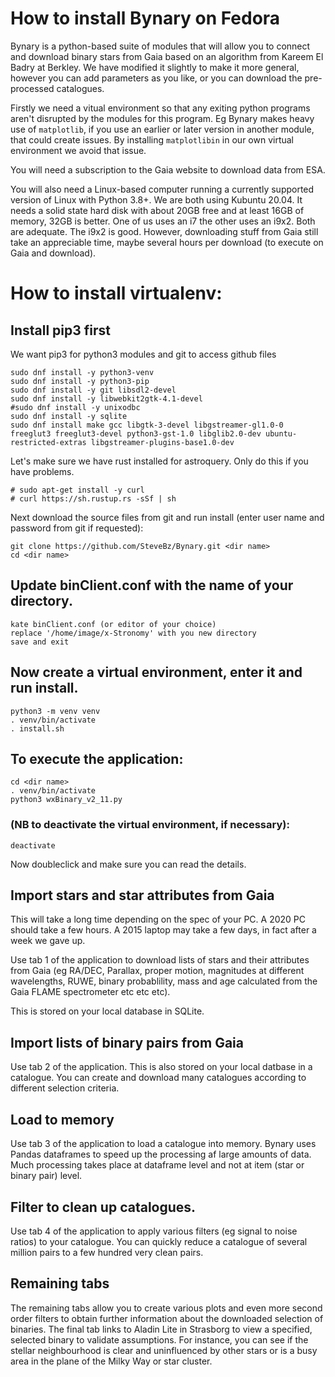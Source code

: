 # How to install Bynary on Fedora

Bynary is a python-based suite of modules that will allow you to connect and download binary stars from Gaia based on an algorithm from Kareem El Badry at Berkley.  We have modified it slightly to make it more general, however you can add parameters as you like, or you can download the pre-processed catalogues.

Firstly we need a vitual environment so that any exiting python programs aren't disrupted by the modules for this program.  Eg Bynary makes heavy use of `matplotlib`, if you use an earlier or later version in another module, that could create issues.  By installing  `matplotlibin` in our own virtual environment we avoid that issue.

You will need a subscription to the Gaia website to download data from ESA.

You will also need a Linux-based computer running a currently supported version of Linux with Python 3.8+. We are both using Kubuntu 20.04.  It needs a solid state hard disk with about 20GB free and at least 16GB of memory, 32GB is better.  One of us uses an i7 the other uses an i9x2.  Both are adequate.  The i9x2 is good.  However, downloading stuff from Gaia still take an appreciable time, maybe several hours per download (to execute on Gaia and download).  

# How to install virtualenv:

## Install pip3 first

We want pip3 for python3 modules and git to access github files

```
sudo dnf install -y python3-venv
sudo dnf install -y python3-pip
sudo dnf install -y git libsdl2-devel
sudo dnf install -y libwebkit2gtk-4.1-devel
#sudo dnf install -y unixodbc
sudo dnf install -y sqlite
sudo dnf install make gcc libgtk-3-devel libgstreamer-gl1.0-0 freeglut3 freeglut3-devel python3-gst-1.0 libglib2.0-dev ubuntu-restricted-extras libgstreamer-plugins-base1.0-dev
```

Let's make sure we have rust installed for astroquery.  Only do this if you have problems.
```
# sudo apt-get install -y curl
# curl https://sh.rustup.rs -sSf | sh
```
Next download the source files from git and run install (enter user name and password from git if requested):
```
git clone https://github.com/SteveBz/Bynary.git <dir name>
cd <dir name>
```
## Update binClient.conf with the name of your directory.
```
kate binClient.conf (or editor of your choice)
replace '/home/image/x-Stronomy' with you new directory
save and exit
```
## Now create a virtual environment, enter it and run install.
```
python3 -m venv venv
. venv/bin/activate
. install.sh
```
## To execute the application:
```
cd <dir name>
. venv/bin/activate
python3 wxBinary_v2_11.py
```
### (NB to deactivate the virtual environment, if necessary):
```
deactivate
```
Now doubleclick and make sure you can read the details.
## Import stars and star attributes from Gaia
This will take a long time depending on the spec of your PC.  A 2020 PC should take a few hours. A 2015 laptop may take a few days, in fact after a week we gave up.

Use tab 1 of the application to download lists of stars and their attributes from Gaia (eg RA/DEC, Parallax, proper motion, magnitudes at different wavelengths, RUWE, binary probablility, mass and age calculated from the Gaia FLAME spectrometer etc etc etc).

This is stored on your local database in SQLite.
## Import lists of binary pairs from Gaia
Use tab 2 of the application.  This is also stored on your local datbase in a catalogue.  You can create and download many catalogues according to different selection criteria.
## Load to memory
Use tab 3 of the application to load a catalogue into memory.  Bynary uses Pandas dataframes to speed up the processing af large amounts of data.  Much processing takes place at dataframe level and not at item (star or binary pair) level.
## Filter to clean up catalogues.
Use tab 4 of the application to apply various filters (eg signal to noise ratios) to your catalogue.  You can quickly reduce a catalogue of several million pairs to a few hundred very clean pairs.

## Remaining tabs
The remaining tabs allow you to create various plots and even more second order filters to obtain further information about the downloaded selection of binaries.  The final tab links to Aladin Lite in Strasborg to view a specified, selected binary to validate assumptions.  For instance, you can see if the stellar neighbourhood is clear and uninfluenced by other stars or is a busy area in the plane of the Milky Way or star cluster.

